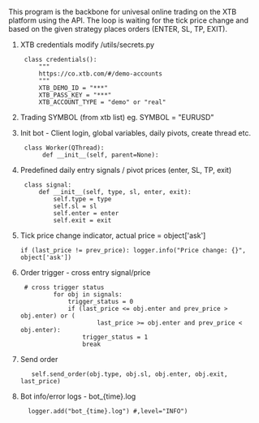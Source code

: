 This program is the backbone for univesal online trading on the XTB platform using the API. The loop is waiting for the tick price change and based on the given strategy places orders (ENTER, SL, TP, EXIT).

1. XTB credentials
  modify /utils/secrets.py 

        class credentials():
            """
            https://co.xtb.com/#/demo-accounts
            """
            XTB_DEMO_ID = "***"
            XTB_PASS_KEY = "***"
            XTB_ACCOUNT_TYPE = "demo" or "real"
  

2. Trading SYMBOL (from xtb list)
         eg. SYMBOL = "EURUSD"
   
3. Init bot - Client login, global variables, daily pivots, create thread etc.
       
        class Worker(QThread):
             def __init__(self, parent=None):

4. Predefined daily entry signals / pivot prices (enter, SL, TP, exit)
   
        class signal:
            def __init__(self, type, sl, enter, exit):
                self.type = type
                self.sl = sl
                self.enter = enter
                self.exit = exit
   
6. Tick price change indicator, actual price = object['ask']

       if (last_price != prev_price): logger.info("Price change: {}", object['ask'])

7. Order trigger - cross entry signal/price 

        # cross trigger status
                for obj in signals:
                    trigger_status = 0
                    if (last_price <= obj.enter and prev_price > obj.enter) or (
                            last_price >= obj.enter and prev_price < obj.enter):
                        trigger_status = 1
                        break

8. Send order

          self.send_order(obj.type, obj.sl, obj.enter, obj.exit, last_price)
   
10. Bot info/error logs - bot_{time}.log

          logger.add("bot_{time}.log") #,level="INFO")
